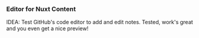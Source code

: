 ### Editor for Nuxt Content

IDEA: Test GitHub's code editor to add and edit notes. Tested, work's great and you even get a nice preview!
